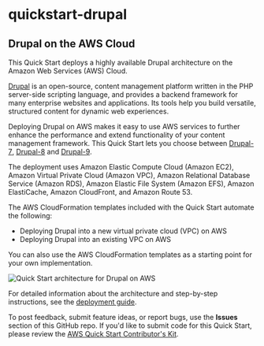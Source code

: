 # quickstart-drupal
## Drupal on the AWS Cloud

This Quick Start deploys a highly available Drupal architecture on the Amazon Web Services (AWS) Cloud.

[Drupal](https://www.drupal.org/) is an open-source, content management platform written in the PHP server-side scripting language, and provides a backend framework for many enterprise websites and applications. Its tools help you build versatile, structured content for dynamic web experiences.

Deploying Drupal on AWS makes it easy to use AWS services to further enhance the performance and extend functionality of your content management framework. This Quick Start lets you choose between [Drupal-7](https://www.drupal.org/drupal-7.0), [Drupal-8](https://www.drupal.org/8) and [Drupal-9](https://www.drupal.org/9).

The deployment uses Amazon Elastic Compute Cloud (Amazon EC2), Amazon Virtual Private Cloud (Amazon VPC), Amazon Relational Database Service (Amazon RDS), Amazon Elastic File System (Amazon EFS), Amazon ElastiCache, Amazon CloudFront, and Amazon Route 53.

The AWS CloudFormation templates included with the Quick Start automate the following:

- Deploying Drupal into a new virtual private cloud (VPC) on AWS
- Deploying Drupal into an existing VPC on AWS

You can also use the AWS CloudFormation templates as a starting point for your own implementation.

![Quick Start architecture for Drupal on AWS](https://d1.awsstatic.com/partner-network/QuickStart/datasheets/drupal-architecture-on-the-aws-cloud.6972e4bb7ce3d0019bdae4bc4239d6586e59b3a9.png)

For detailed information about the architecture and step-by-step instructions, see the [deployment guide](https://fwd.aws/yWE7G).

To post feedback, submit feature ideas, or report bugs, use the **Issues** section of this GitHub repo. 
If you'd like to submit code for this Quick Start, please review the [AWS Quick Start Contributor's Kit](https://aws-quickstart.github.io/).

